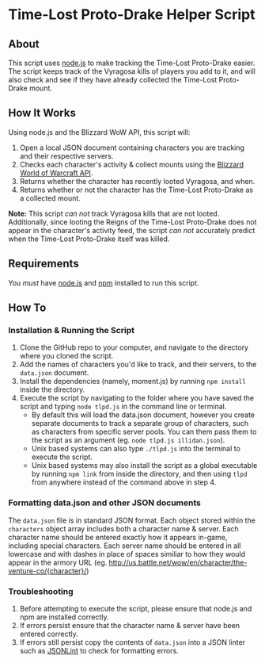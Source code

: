 # Time-Lost Proto-Drake Helper Script #

## About ##
This script uses [node.js](http://nodejs.org) to make tracking the Time-Lost Proto-Drake easier. The script keeps track of the Vyragosa kills of players you add to it, and will also check and see if they have already collected the Time-Lost Proto-Drake mount.

## How It Works ##
Using node.js and the Blizzard WoW API, this script will:

1. Open a local JSON document containing characters you are tracking and their respective servers.
2. Checks each character's activity & collect mounts using the [Blizzard World of Warcraft API](https://github.com/Blizzard/api-wow-docs).
3. Returns whether the character has recently looted Vyragosa, and when.
4. Returns whether or not the character has the Time-Lost Proto-Drake as a collected mount.

**Note:** This script *can not* track Vyragosa kills that are not looted. Additionally, since looting the Reigns of the Time-Lost Proto-Drake does not appear in the character's activity feed, the script *can not* accurately predict when the Time-Lost Proto-Drake itself was killed.

## Requirements ##
You *must* have [node.js](http://nodejs.org) and [npm](https://npmjs.org/) installed to run this script.

## How To ##
### Installation & Running the Script ###
1. Clone the GitHub repo to your computer, and navigate to the directory where you cloned the script.
2. Add the names of characters you'd like to track, and their servers, to the `data.json` document.
3. Install the dependencies (namely, moment.js) by running `npm install` inside the directory.
4. Execute the script by navigating to the folder where you have saved the script and typing `node tlpd.js` in the command line or terminal.
	* By default this will load the data.json document, however you create separate documents to track a separate group of characters, such as characters from specific server pools. You can them pass them to the script as an argument (eg. `node tlpd.js illidan.json`).
	* Unix based systems can also type `./tlpd.js` into the terminal to execute the script.
	* Unix based systems may also install the script as a global executable by running `npm link` from inside the directory, and then using `tlpd` from anywhere instead of the command above in step 4.

### Formatting data.json and other JSON documents ###
The `data.json` file is in standard JSON format. Each object stored within the `characters` object array includes both a character name & server. Each character name should be entered exactly how it appears in-game, including special characters. Each server name should be entered in all lowercase and with dashes in place of spaces similiar to how they would appear in the armory URL (eg. http://us.battle.net/wow/en/character/the-venture-co/{character}/)

### Troubleshooting ###
1. Before attempting to execute the script, please ensure that node.js and npm are installed correctly.
2. If errors persist ensure that the character name & server have been entered correctly.
3. If errors still persist copy the contents of `data.json` into a JSON linter such as [JSONLint](http://jsonlint.com/) to check for formatting errors.